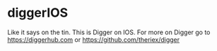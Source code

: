 # diggerIOS

Like it says on the tin.  This is Digger on IOS.  For more on Digger go to https://diggerhub.com or https://github.com/theriex/digger
